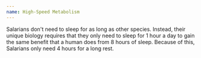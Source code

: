 ```yaml
---
name: High-Speed Metabolism
---
```

Salarians don't need to sleep for as long as other species. Instead, their unique biology requires that they only need to
sleep for 1 hour a day to gain the same benefit that a human does from 8 hours of sleep. Because of this, Salarians
only need 4 hours for a long rest.
